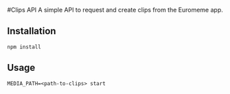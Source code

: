 #Clips API
A simple API to request and create clips from the Euromeme app.

## Installation
`npm install`

## Usage
`MEDIA_PATH=<path-to-clips> start`
